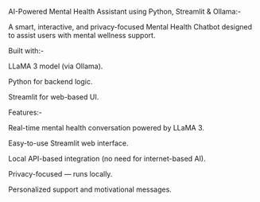 AI-Powered Mental Health Assistant using Python, Streamlit & Ollama:-

A smart, interactive, and privacy-focused Mental Health Chatbot designed to assist users with mental wellness support. 

Built with:- 

LLaMA 3 model (via Ollama).

Python for backend logic.

Streamlit for web-based UI.


Features:-

Real-time mental health conversation powered by LLaMA 3.

Easy-to-use Streamlit web interface.

Local API-based integration (no need for internet-based AI).

Privacy-focused — runs locally.

Personalized support and motivational messages.
